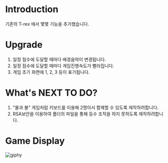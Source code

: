 # Introduction
기존의 T-rex 에서 몇몇 기능을 추가했습니다.

# Upgrade

1. 일정 점수에 도달할 때마다 배경음악이 변경됩니다.
2. 일정 점수에 도달할 때마다 게임진행속도가 빨라집니다.
3. 게임 초기 화면에 1, 2, 3 등이 표기됩니다.



# What's NEXT TO DO?

1. "물과 불" 게임처럼 키보드를 이용해 2명이서 함께할 수 있도록 제작하려합니다.
2. RSA보안을 이용하여 폴더의 파일을 통해 등수 조작을 하지 못하도록 제작하려합니다.



# Game Display
![giphy](demonstration/running.gif)
